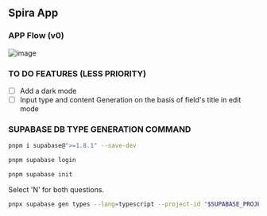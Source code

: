 ## Spira App

### APP Flow (v0)

![image](https://github.com/user-attachments/assets/13974a81-1bde-4242-9fdf-a61fc05e1438)

### TO DO FEATURES (LESS PRIORITY)

- [ ] Add a dark mode
- [ ] Input type and content Generation on the basis of field's title in edit mode

### SUPABASE DB TYPE GENERATION COMMAND

```bash
pnpm i supabase@">=1.8.1" --save-dev
```

```bash
pnpm supabase login
```

```bash
pnpm supabase init
```

Select 'N' for both questions.

```bash
pnpx supabase gen types --lang=typescript --project-id "$SUPABASE_PROJECT_ID" --schema public > ./utils/supabase/database.types.ts
```
